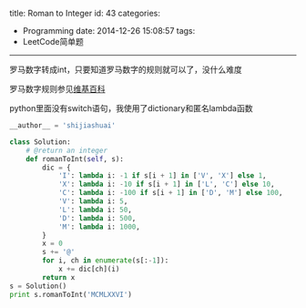 title: Roman to Integer
id: 43
categories:
  - Programming
date: 2014-12-26 15:08:57
tags:
 - LeetCode简单题
---

罗马数字转成int，只要知道罗马数字的规则就可以了，没什么难度

<!--more-->

罗马数字规则参见[维基百科](http://zh.wikipedia.org/wiki/%E7%BD%97%E9%A9%AC%E6%95%B0%E5%AD%97)

python里面没有switch语句，我使用了dictionary和匿名lambda函数

```python
__author__ = 'shijiashuai'

class Solution:
    # @return an integer
    def romanToInt(self, s):
        dic = {
            'I': lambda i: -1 if s[i + 1] in ['V', 'X'] else 1,
            'X': lambda i: -10 if s[i + 1] in ['L', 'C'] else 10,
            'C': lambda i: -100 if s[i + 1] in ['D', 'M'] else 100,
            'V': lambda i: 5,
            'L': lambda i: 50,
            'D': lambda i: 500,
            'M': lambda i: 1000,
        }
        x = 0
        s += '@'
        for i, ch in enumerate(s[:-1]):
            x += dic[ch](i)
        return x
s = Solution()
print s.romanToInt('MCMLXXVI')
```